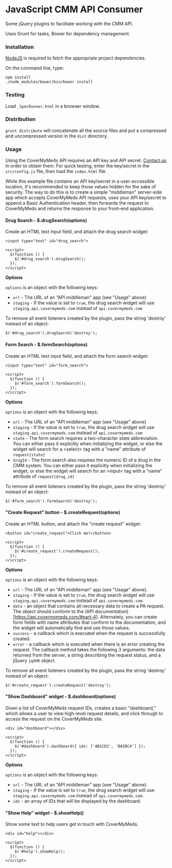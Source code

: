 JavaScript CMM API Consumer
===============

Some jQuery plugins to facilitate working with the CMM API.

Uses Grunt for tasks, Bower for dependency management.

### Installation

[NodeJS](http://nodejs.org/download/) is required to fetch the appropriate project dependencies.

On the command line, type:

```
npm install
./node_modules/bower/bin/bower install
```

### Testing

Load `_SpecRunner.html` in a browser window.

### Distribution

`grunt distribute` will concatenate all the source files and put a compressed
and uncompressed version in the `dist` directory.

### Usage

Using the CoverMyMeds API requires an API key and API secret. [Contact us](mailto:developers@covermymeds.com)
in order to obtain them. For quick testing, enter the key/secret in the `src/config.js`
file, then load the `index.html` file.

While this example file contains an API key/secret in a user-accessible location,
it's recommended to keep those values hidden for the sake of security. The
way to do this is to create a simple "middleman" server-side app which accepts CoverMyMeds API
requests, uses your API key/secret to append a Basic Authentication header, then forwards
the request to CoverMyMeds and returns the response to your front-end application.

#### Drug Search - $.drugSearch(options)

Create an HTML text input field, and attach the drug search widget:

```
<input type="text" id="drug_search">

<script>
  $(function () {
    $('#drug_search').drugSearch();
  });
</script>
```

__Options__

`options` is an object with the following keys:

* `url` - The URL of an "API middleman" app (see "Usage" above)
* `staging` - If the value is set to `true`, the drug search widget will use `staging.api.covermymeds.com`
instead of `api.covermymeds.com`

To remove all event listeners created by the plugin, pass the string 'destroy'
instead of an object:

```
$('#drug_search').drugSearch('destroy');
```

#### Form Search - $.formSearch(options)

Create an HTML text input field, and attach the form search widget:

```
<input type="text" id="form_search">

<script>
  $(function () {
    $('#form_search').formSearch();
  });
</script>
```

__Options__

`options` is an object with the following keys:

* `url` - The URL of an "API middleman" app (see "Usage" above)
* `staging` - If the value is set to `true`, the drug search widget will use `staging.api.covermymeds.com`
instead of `api.covermymeds.com`
* `state` - The form search requires a two-character state abbreviation. You can either
pass it explicitly when initializing the widget, or else the widget will search for a &gt;select&lt; tag
with a "name" attribute of `request[state]`
* `drugId` - The form search also requires the numeric ID of a drug in the CMM system. You can either
pass it explicitly when initializing the widget, or else the widget will search for an &gt;input&lt; tag
with a "name" attribute of `request[drug_id]`


To remove all event listeners created by the plugin, pass the string 'destroy'
instead of an object:

```
$('#form_search').formSearch('destroy');
```

#### "Create Request" button - $.createRequest(options)

Create an HTML button, and attach the "create request" widget:

```
<button id="create_request">Click me!</button>

<script>
  $(function () {
    $('#create_request').createRequest();
  });
</script>
```

__Options__

`options` is an object with the following keys:

* `url` - The URL of an "API middleman" app (see "Usage" above).
* `staging` - If the value is set to `true`, the drug search widget will use `staging.api.covermymeds.com`
instead of `api.covermymeds.com`.
* `data` - an object that contains all necessary data to create a PA request. The object
should conform to the (API documentation)[https://api.covermymeds.com/#part-4]. Alternately, you can create
form fields with name attributes that conform to the documentation, and the widget will automatically find and use
those values.
* `success` - a callback which is executed when the request is successfully created.
* `error` - a callback which is executed when there is an error creating the request. The callback method takes the
following 3 arguments: the data returned from the server, a string describing the request status, and a jQuery `jqXHR` object.

To remove all event listeners created by the plugin, pass the string 'destroy'
instead of an object:

```
$('#create_request').createRequest('destroy');
```

#### "Show Dashboard" widget - $.dashboard(options)

Given a list of CoverMyMeds request IDs, creates a basic "dashboard," which allows a user to
view high-level request details, and click through to access the request on the CoverMyMeds site.

```
<div id="dashboard"></div>

<script>
  $(function () {
    $('#dashboard').dashboard({ ids: ['AB1CD2', 'BA3DC4'] });
  });
</script>
```

__Options__

`options` is an object with the following keys:

* `url` - The URL of an "API middleman" app (see "Usage" above).
* `staging` - If the value is set to `true`, the drug search widget will use `staging.api.covermymeds.com`
instead of `api.covermymeds.com`.
* `ids` - an array of IDs that will be displayed by the dashboard.


#### "Show Help" widget - $.showHelp()

Show some text to help users get in touch with CoverMyMeds.

```
<div id="help"></div>

<script>
  $(function () {
    $('#help').showHelp();
  });
</script>
```
